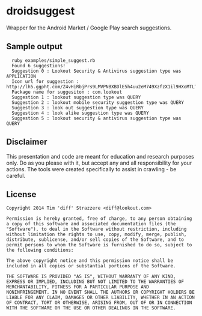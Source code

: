 droidsuggest
============

Wrapper for the Android Market / Google Play search suggestions.

Sample output
-------------
~~~
  ruby examples/simple_suggest.rb 
  Found 6 suggestions!
  Suggestion 0 : Lookout Security & Antivirus suggestion type was APPLICATION
  Icon url for suggestion : http://lh5.ggpht.com/Z4vHiRbjPrs9LMVPNBXBDlE5h4uu2eM749XzfzX1il9HXoMTLTbSgMT8JFSBEomcsr0
  Package name for suggesiton : com.lookout
  Suggestion 1 : lookout suggestion type was QUERY
  Suggestion 2 : lookout mobile security suggestion type was QUERY
  Suggestion 3 : look out suggestion type was QUERY
  Suggestion 4 : look alike suggestion type was QUERY
  Suggestion 5 : lookout security & antivirus suggestion type was QUERY
~~~

Disclaimer
----------

This presentation and code are meant for education and research purposes only. Do as you please with it, but accept any and all responsibility for your actions. The tools were created specifically to assist in crawling - be careful.

License
-------

    Copyright 2014 Tim 'diff' Strazzere <diff@lookout.com>

    Permission is hereby granted, free of charge, to any person obtaining
    a copy of this software and associated documentation files (the
    "Software"), to deal in the Software without restriction, including
    without limitation the rights to use, copy, modify, merge, publish,
    distribute, sublicense, and/or sell copies of the Software, and to
    permit persons to whom the Software is furnished to do so, subject to
    the following conditions:

    The above copyright notice and this permission notice shall be
    included in all copies or substantial portions of the Software.

    THE SOFTWARE IS PROVIDED "AS IS", WITHOUT WARRANTY OF ANY KIND,
    EXPRESS OR IMPLIED, INCLUDING BUT NOT LIMITED TO THE WARRANTIES OF
    MERCHANTABILITY, FITNESS FOR A PARTICULAR PURPOSE AND
    NONINFRINGEMENT. IN NO EVENT SHALL THE AUTHORS OR COPYRIGHT HOLDERS BE
    LIABLE FOR ANY CLAIM, DAMAGES OR OTHER LIABILITY, WHETHER IN AN ACTION
    OF CONTRACT, TORT OR OTHERWISE, ARISING FROM, OUT OF OR IN CONNECTION
    WITH THE SOFTWARE OR THE USE OR OTHER DEALINGS IN THE SOFTWARE.